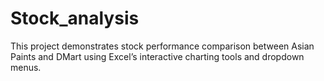 # Stock_analysis
This project demonstrates stock performance comparison between Asian Paints and DMart using Excel’s interactive charting tools and dropdown menus.
